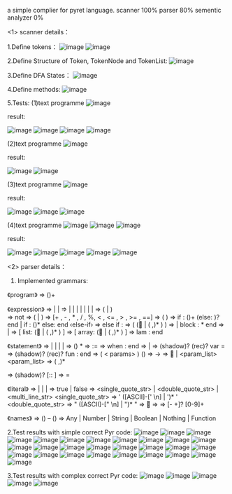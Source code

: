 a simple complier for pyret language.
scanner 100%
parser 80%
sementic analyzer 0%

<1>  scanner details：

1.Define tokens：
![image](https://github.com/0NPNM0/pyret_compiler_C/assets/98509588/23437b3c-dc7f-4eb3-bfe5-29c261367f06)
![image](https://github.com/0NPNM0/pyret_compiler_C/assets/98509588/efb2c0cb-b28b-4cf3-9e49-9b1b191db3a3)


2.Define Structure of Token, TokenNode and TokenList:
![image](https://github.com/0NPNM0/pyret_compiler_C/assets/98509588/ad3f458c-8a7a-4fa8-9d59-1e814baa8a5c)


3.Define DFA States：
![image](https://github.com/0NPNM0/pyret_compiler_C/assets/98509588/8059d3b1-296a-4890-bcae-998e3ef32f4b)

4.Define methods:
![image](https://github.com/0NPNM0/pyret_compiler_C/assets/98509588/ae7fcafd-ff2a-4581-8c3d-ec640f38ec21)

5.Tests:
(1)text programme
![image](https://github.com/0NPNM0/pyret_compiler_C/assets/98509588/435b8b1c-c219-4f9d-8a7e-b6415b1b8cef)


result:

![image](https://github.com/0NPNM0/pyret_compiler_C/assets/98509588/ac5b1446-5dd3-4f7f-9e07-434f6e5b802a)
![image](https://github.com/0NPNM0/pyret_compiler_C/assets/98509588/ffe76e59-ed6a-497e-9d2b-9e65d34d0d0d)
![image](https://github.com/0NPNM0/pyret_compiler_C/assets/98509588/0d4cdfbe-f67f-4422-8abb-1a3682c95cac)
![image](https://github.com/0NPNM0/pyret_compiler_C/assets/98509588/a5aa4338-4323-4b93-96e6-386083181c55)


(2)text programme
![image](https://github.com/0NPNM0/pyret_compiler_C/assets/98509588/c3b5a4b7-e3a3-4bc3-98ec-e07f186096ed)


result:

![image](https://github.com/0NPNM0/pyret_compiler_C/assets/98509588/e67506e6-bf97-4ea5-a7ce-b0944e659466)
![image](https://github.com/0NPNM0/pyret_compiler_C/assets/98509588/ea70ee25-04df-4e7b-8c5a-c38932e6fdd4)


(3)text programme
![image](https://github.com/0NPNM0/pyret_compiler_C/assets/98509588/e853b848-2dd3-4401-aa35-2fe06d53cb8c)


result:

![image](https://github.com/0NPNM0/pyret_compiler_C/assets/98509588/530a4269-29e8-4628-b674-ae1df78d8ec4)
![image](https://github.com/0NPNM0/pyret_compiler_C/assets/98509588/0217709b-62de-4793-a1ab-766c6aadb2aa)
![image](https://github.com/0NPNM0/pyret_compiler_C/assets/98509588/9dc142b6-3a01-4a22-b088-ee858ee4fff3)


(4)text programme
![image](https://github.com/0NPNM0/pyret_compiler_C/assets/98509588/e80d57bb-f34e-4d11-9784-a094ee6e5a5a)
![image](https://github.com/0NPNM0/pyret_compiler_C/assets/98509588/3f1c5369-17aa-4990-886a-d22c89079f72)
![image](https://github.com/0NPNM0/pyret_compiler_C/assets/98509588/6b0dddff-8b68-4ddc-bc4d-74b3aa52d4f9)


result:

![image](https://github.com/0NPNM0/pyret_compiler_C/assets/98509588/06682e9d-2597-4625-8783-c3f0256da095)
![image](https://github.com/0NPNM0/pyret_compiler_C/assets/98509588/98f7d738-af15-4912-9438-05beba48ab1e)
![image](https://github.com/0NPNM0/pyret_compiler_C/assets/98509588/ce080788-15f8-4a84-b519-3034923d49d9)
![image](https://github.com/0NPNM0/pyret_compiler_C/assets/98509588/a7ae845f-ecef-49f6-91ec-e974af3fd980)
![image](https://github.com/0NPNM0/pyret_compiler_C/assets/98509588/bc8b4cd7-e42a-4192-b48d-5cd679a04409)


<2>  parser details：
1. Implemented grammars:

《program》
<program> => (<stmt>)+

《expression》
<expr> =>  <non-op-expr>  | <binop-expr> | <unop-expr>
<non-op-expr> => <id> | <literal> | <fun-call> | <paren-expr> | <if-expr> | <block> | <construct-expr> | <lambda-expr>
<unop-expr> => <unop> ( <non-op-expr> |  <paren-expr> )  
<unop> => not
<binop-expr> => <non-op-expr> <binop> ( <non-op-expr> | <paren-expr> )
<binop> => [+ , - , * , / , %, < , <= , > , >= ,  ==]
<paren-expr> => \( <expr> \)
<if-expr> =>
   if <expr> : <block> (<else-if>)+  (else: <block>)? end |
   if <expr> : <block> (<else-if>)*  else: <block> end
‹else-if› =>  else if <expr> : <block>
<fun-call> => <id>  \(  (  | (<expr> ,)* <expr> )  \)
<block> => <stmt> | block :  <stmt>* end
<construct-expr> => <array> | <list>
<list> => \[ list: (  | (<expr> ,)* <expr> ) \]
<array> => \[ array: (  | (<expr> ,)* <expr> ) \]
<lambda-expr>  => lam <fun-header> : <block> end

《statement》
<stmt> =>  <when-stmt> | <assign-stmt> | <expr> |
            <decl-stmt> | <binding-stmt>
<stmts> => (<stmt>) *
<assign-stmt> => <id> := <expr> 
<when-stmt> => when <expr> : <block> end
<decl-stmt> => <var-decl> | <fun-decl>
<var-decl> => (shadow)? (rec)? var <id> = <expr>
<fun-decl> => (shadow)? (rec)? fun <id> <fun-header> : <stmts> end
<fun-header> => \( < params>  \) (<return-part>)
<return-part> =>  -> <type-name>
<params> =>   | <param_list>
<param_list> => (<param> ,)* <param>
<param> =>  (shadow)? <id> [:: <type-name>]
<binding-stmt> => <id> = <expr>
 
《literal》
<literal> => <boolean> | <string> | <nothing> | <number> 
<boolean> =>  true | false
<string> => <single_quote_str> | <double_quote_str> | <multi_line_str>
<single_quote_str> => ' ([ASCII]-[' \n] | \')* '
<double_quote_str> => " ([ASCII]-[" \n] | \")* "
<nothing> => 
<number>  =>  <integer> 
<integer> => [- \+]? [0-9]+

《names》
<id> => (<name>) – (<keyword>) 
<type-name> => Any | Number | String | Boolean | Nothing | Function

2.Test results with simple correct Pyr code:
![image](https://github.com/0NPNM0/pyret_compiler_C/assets/98509588/f37ae4a9-6f79-44b5-8f01-0e2c57184d59)
![image](https://github.com/0NPNM0/pyret_compiler_C/assets/98509588/7ec75729-bb4a-4217-be32-a32e479b17fe)
![image](https://github.com/0NPNM0/pyret_compiler_C/assets/98509588/ece0de0d-6013-41c8-a5ea-bd115958253f)
![image](https://github.com/0NPNM0/pyret_compiler_C/assets/98509588/e13aca27-06ad-43af-927e-04532c3e02b9)
![image](https://github.com/0NPNM0/pyret_compiler_C/assets/98509588/c7e7fce9-6d08-42b4-95eb-3038953be3a1)
![image](https://github.com/0NPNM0/pyret_compiler_C/assets/98509588/c1351e20-7f0a-48cf-ac61-7d050f6bf209)
![image](https://github.com/0NPNM0/pyret_compiler_C/assets/98509588/268e5d6c-aa6e-4677-b817-5b5a9612b051)
![image](https://github.com/0NPNM0/pyret_compiler_C/assets/98509588/6eb2d4ef-1e6c-4b53-87f6-2a9c821c4bb5)
![image](https://github.com/0NPNM0/pyret_compiler_C/assets/98509588/47b462ff-c9df-499f-b1af-36ac34daeb0a)
![image](https://github.com/0NPNM0/pyret_compiler_C/assets/98509588/6d42b65d-810b-49f1-9ec6-e69ab64e5c55)
![image](https://github.com/0NPNM0/pyret_compiler_C/assets/98509588/104da55e-fe35-4326-ab46-d2159d03f9b7)
![image](https://github.com/0NPNM0/pyret_compiler_C/assets/98509588/d93576f2-69a5-4957-956c-0d3adccb9fa4)
![image](https://github.com/0NPNM0/pyret_compiler_C/assets/98509588/f1bb228b-17b6-4ed0-9d09-e3da3f482521)
![image](https://github.com/0NPNM0/pyret_compiler_C/assets/98509588/9f2d383c-52f2-4214-bae3-4798fa294ed0)
![image](https://github.com/0NPNM0/pyret_compiler_C/assets/98509588/de6fbfc6-ccc4-4cf7-b548-86bccf7069bb)
![image](https://github.com/0NPNM0/pyret_compiler_C/assets/98509588/849d9e31-c2bf-40ba-8321-9604caac9450)
![image](https://github.com/0NPNM0/pyret_compiler_C/assets/98509588/968d790e-cc04-46fd-afb3-e83b4dbeef98)
![image](https://github.com/0NPNM0/pyret_compiler_C/assets/98509588/c56926a9-b54c-4caa-8d74-9b41819afb17)
![image](https://github.com/0NPNM0/pyret_compiler_C/assets/98509588/5de2bf39-250e-44a7-b87f-c4e2876de65a)
![image](https://github.com/0NPNM0/pyret_compiler_C/assets/98509588/be09dab1-213d-4250-848a-ba57321021fb)
![image](https://github.com/0NPNM0/pyret_compiler_C/assets/98509588/522e2ffa-2360-4d22-a855-8491f2c68933)
![image](https://github.com/0NPNM0/pyret_compiler_C/assets/98509588/a882bc57-b2b7-4c08-8e6e-4011d52525f3)
![image](https://github.com/0NPNM0/pyret_compiler_C/assets/98509588/3c15a42f-a5c1-41bf-ade0-00831d586c52)
![image](https://github.com/0NPNM0/pyret_compiler_C/assets/98509588/07b7fd12-53c1-4126-bd93-c9f6fa90ad92)
![image](https://github.com/0NPNM0/pyret_compiler_C/assets/98509588/c1dee3e4-7f49-4179-b2af-82bcc5de0c88)
![image](https://github.com/0NPNM0/pyret_compiler_C/assets/98509588/9ffb77e0-2a72-47df-ab87-c198bfecf82b)
![image](https://github.com/0NPNM0/pyret_compiler_C/assets/98509588/5c08c906-f798-40af-9748-2dcfd4f1fc24)
![image](https://github.com/0NPNM0/pyret_compiler_C/assets/98509588/75e7808d-64c3-4623-82ae-73dbf762f4dd)

3.Test results with complex correct Pyr code:
![image](https://github.com/0NPNM0/pyret_compiler_C/assets/98509588/8e6aa38d-578f-42c1-bb2e-4168b9db85f9)
![image](https://github.com/0NPNM0/pyret_compiler_C/assets/98509588/2f39cfbb-6cfa-44ef-a2b6-84bbe8a789f9)
![image](https://github.com/0NPNM0/pyret_compiler_C/assets/98509588/be00d9a3-60e3-4945-a269-ac7edccece8b)
![image](https://github.com/0NPNM0/pyret_compiler_C/assets/98509588/70484437-0669-47b8-ae5e-4a134977d96b)
![image](https://github.com/0NPNM0/pyret_compiler_C/assets/98509588/3c295370-31f4-402d-b3ed-d57aeb3c62c6)

